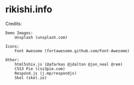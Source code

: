 # rikishi.info

Credits:

	Demo Images:
		Unsplash (unsplash.com)

	Icons:
		Font Awesome (fortawesome.github.com/Font-Awesome)

	Other:
		html5shiv.js (@afarkas @jdalton @jon_neal @rem)
		CSS3 Pie (css3pie.com)
		Respond.js (j.mp/respondjs)
		Skel (skel.io)
